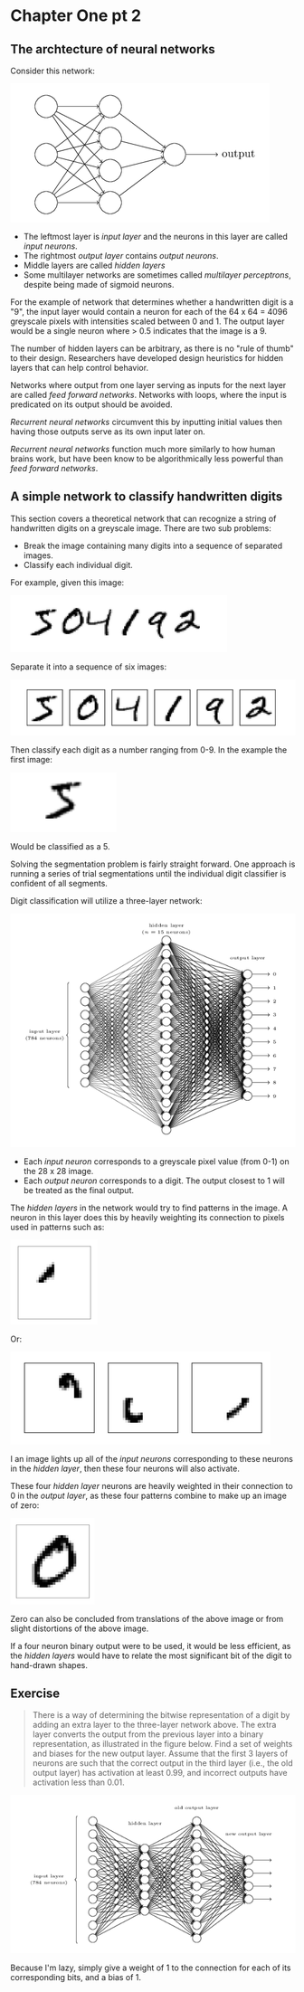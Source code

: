 # Chapter One pt 2

## The archtecture of neural networks

Consider this network:

![Alt text](images/exampleneuralnetwork.png)

- The leftmost layer is *input layer* and the neurons in this layer are called *input neurons*.
- The rightmost *output layer* contains *output neurons*.
- Middle layers are called *hidden layers*
- Some multilayer networks are sometimes called *multilayer perceptrons*, despite being made of sigmoid neurons.

For the example of network that determines whether a handwritten digit is a "9", the input layer would contain a neuron for each of the 64 x 64 = 4096 greyscale pixels with intensities scaled between 0 and 1. The output layer would be a single neuron where > 0.5 indicates that the image is a 9.

The number of hidden layers can be arbitrary, as there is no "rule of thumb" to their design. Researchers have developed design heuristics for hidden layers that can help control behavior.

Networks where output from one layer serving as inputs for the next layer are called *feed forward networks*. Networks with loops, where the input is predicated on its output should be avoided.

*Recurrent neural networks* circumvent this by inputting initial values then having those outputs serve as its own input later on.

*Recurrent neural networks* function much more similarly to how human brains work, but have been know to be algorithmically less powerful than *feed forward networks*.

## A simple network to classify handwritten digits

This section covers a theoretical network that can recognize a string of handwritten digits on a greyscale image. There are two sub problems:

- Break the image containing many digits into a sequence of separated images.
- Classify each individual digit.

For example, given this image:

![Alt text](images/sampleimagestring.png)

Separate it into a sequence of six images:

![Alt text](images/sampleimagesegmentation.png)

Then classify each digit as a number ranging from 0-9. In the example the first image:

![Alt text](images/five.png)

Would be classified as a 5.

Solving the segmentation problem is fairly straight forward. One approach is running a series of trial segmentations until the individual digit classifier is confident of all segments.

Digit classification will utilize a three-layer network:

![Alt text](images/digitalclassificationnetwork.png)

- Each *input neuron* corresponds to a greyscale pixel value (from 0-1) on the 28 x 28 image.
- Each *output neuron* corresponds to a digit. The output closest to 1 will be treated as the final output.

The *hidden layers* in the network would try to find patterns in the image. A neuron in this layer does this by heavily weighting its connection to pixels used in patterns such as:

![Alt text](images/pixelpattern1.png)

Or:

![Alt text](images/pixelpatterns234.png)

I an image lights up all of the *input neurons* corresponding to these neurons in the *hidden layer*, then these four neurons will also activate.

These four *hidden layer* neurons are heavily weighted in their connection to 0 in the *output layer*, as these four patterns combine to make up an image of zero:

![Alt text](images/zero.png)

Zero can also be concluded from translations of the above image or from slight distortions of the above image.

If a four neuron binary output were to be used, it would be less efficient, as the *hidden layers* would have to relate the most significant bit of the digit to hand-drawn shapes.

## Exercise

> There is a way of determining the bitwise representation of a digit by adding an extra layer to the three-layer network above. The extra layer converts the output from the previous layer into a binary representation, as illustrated in the figure below. Find a set of weights and biases for the new output layer. Assume that the first 3 layers of neurons are such that the correct output in the third layer (i.e., the old output layer) has activation at least 0.99, and incorrect outputs have activation less than 0.01.

![Alt text](images/digitaltobinarynetwork.png)

Because I'm lazy, simply give a weight of 1 to the connection for each of its corresponding bits, and a bias of 1.
